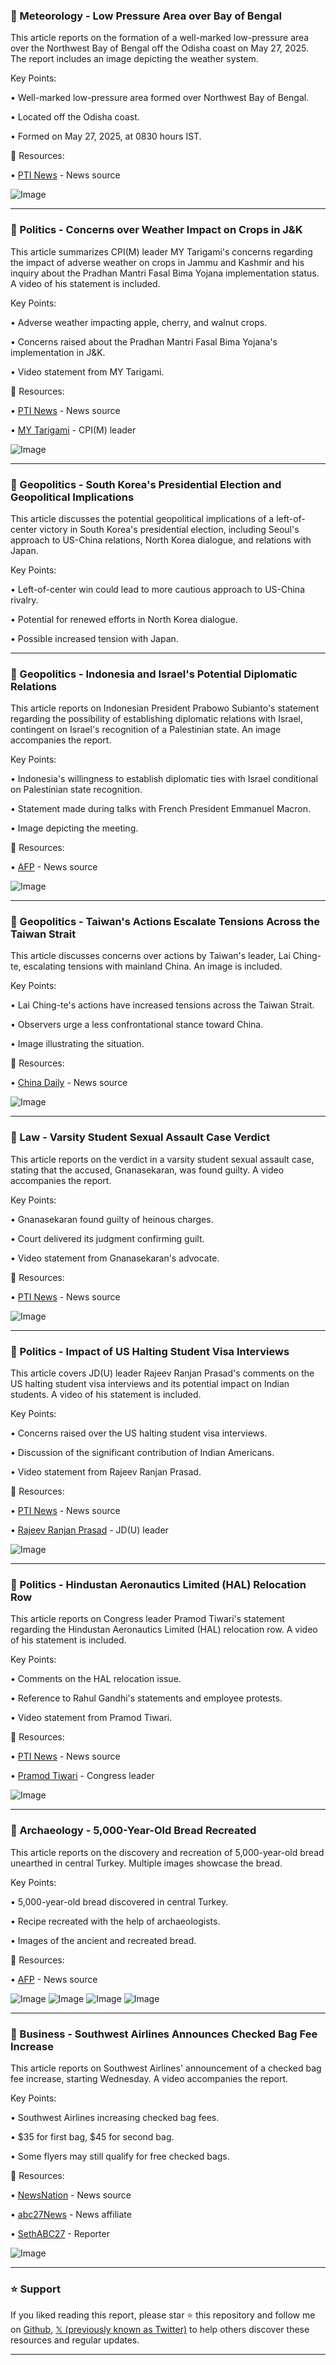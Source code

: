 ### 🤖 Meteorology - Low Pressure Area over Bay of Bengal

This article reports on the formation of a well-marked low-pressure area over the Northwest Bay of Bengal off the Odisha coast on May 27, 2025.  The report includes an image depicting the weather system.

Key Points:

• Well-marked low-pressure area formed over Northwest Bay of Bengal.


• Located off the Odisha coast.


• Formed on May 27, 2025, at 0830 hours IST.


🔗 Resources:

• [PTI News](https://x.com/PTI_News) - News source


![Image](https://pbs.twimg.com/media/GsBM4sWbQAAXZQD?format=png&name=small)


---
### 🤖 Politics - Concerns over Weather Impact on Crops in J&K

This article summarizes CPI(M) leader MY Tarigami's concerns regarding the impact of adverse weather on crops in Jammu and Kashmir and his inquiry about the Pradhan Mantri Fasal Bima Yojana implementation status.  A video of his statement is included.

Key Points:

• Adverse weather impacting apple, cherry, and walnut crops.


• Concerns raised about the Pradhan Mantri Fasal Bima Yojana's implementation in J&K.


• Video statement from MY Tarigami.


🔗 Resources:

• [PTI News](https://x.com/PTI_News) - News source


• [MY Tarigami](https://x.com/tarigami) - CPI(M) leader


![Image](https://pbs.twimg.com/amplify_video_thumb/1927621133593153536/img/3vzrH0w6H2d4QTbA.jpg)


---
### 🤖 Geopolitics - South Korea's Presidential Election and Geopolitical Implications

This article discusses the potential geopolitical implications of a left-of-center victory in South Korea's presidential election, including Seoul's approach to US-China relations, North Korea dialogue, and relations with Japan.

Key Points:

• Left-of-center win could lead to more cautious approach to US-China rivalry.


• Potential for renewed efforts in North Korea dialogue.


• Possible increased tension with Japan.



---
### 🤖 Geopolitics - Indonesia and Israel's Potential Diplomatic Relations

This article reports on Indonesian President Prabowo Subianto's statement regarding the possibility of establishing diplomatic relations with Israel, contingent on Israel's recognition of a Palestinian state. An image accompanies the report.

Key Points:

• Indonesia's willingness to establish diplomatic ties with Israel conditional on Palestinian state recognition.


• Statement made during talks with French President Emmanuel Macron.


• Image depicting the meeting.


🔗 Resources:

• [AFP](https://x.com/AFP) - News source


![Image](https://pbs.twimg.com/media/GsBGMD6WwAATwjD?format=jpg&name=small)


---
### 🤖 Geopolitics - Taiwan's Actions Escalate Tensions Across the Taiwan Strait

This article discusses concerns over actions by Taiwan's leader, Lai Ching-te, escalating tensions with mainland China. An image is included.

Key Points:

• Lai Ching-te's actions have increased tensions across the Taiwan Strait.


• Observers urge a less confrontational stance toward China.


• Image illustrating the situation.


🔗 Resources:

• [China Daily](https://x.com/ChinaDaily) - News source


![Image](https://pbs.twimg.com/media/GsA_tVPaoAAhhpI?format=jpg&name=small)


---
### 🤖 Law - Varsity Student Sexual Assault Case Verdict

This article reports on the verdict in a varsity student sexual assault case, stating that the accused, Gnanasekaran, was found guilty. A video accompanies the report.

Key Points:

• Gnanasekaran found guilty of heinous charges.


• Court delivered its judgment confirming guilt.


• Video statement from Gnanasekaran's advocate.


🔗 Resources:


• [PTI News](https://x.com/PTI_News) - News source


![Image](https://pbs.twimg.com/amplify_video_thumb/1927609347955130369/img/MEyZaz-JahkXDSBe.jpg)


---
### 🤖 Politics - Impact of US Halting Student Visa Interviews

This article covers JD(U) leader Rajeev Ranjan Prasad's comments on the US halting student visa interviews and its potential impact on Indian students. A video of his statement is included.

Key Points:

• Concerns raised over the US halting student visa interviews.


• Discussion of the significant contribution of Indian Americans.


• Video statement from Rajeev Ranjan Prasad.


🔗 Resources:

• [PTI News](https://x.com/PTI_News) - News source


• [Rajeev Ranjan Prasad](https://x.com/RajivRanjanJDU) - JD(U) leader


![Image](https://pbs.twimg.com/amplify_video_thumb/1927601531815432552/img/MEyZaz-JahkXDSBe.jpg)


---
### 🤖 Politics - Hindustan Aeronautics Limited (HAL) Relocation Row

This article reports on Congress leader Pramod Tiwari's statement regarding the Hindustan Aeronautics Limited (HAL) relocation row. A video of his statement is included.

Key Points:

• Comments on the HAL relocation issue.


• Reference to Rahul Gandhi's statements and employee protests.


• Video statement from Pramod Tiwari.


🔗 Resources:

• [PTI News](https://x.com/PTI_News) - News source


• [Pramod Tiwari](https://x.com/pramodtiwari700) - Congress leader


![Image](https://pbs.twimg.com/amplify_video_thumb/1927590033977970689/img/gip47YQFNWpOPIZA.jpg)


---
### 🤖 Archaeology - 5,000-Year-Old Bread Recreated

This article reports on the discovery and recreation of 5,000-year-old bread unearthed in central Turkey. Multiple images showcase the bread.

Key Points:

• 5,000-year-old bread discovered in central Turkey.


• Recipe recreated with the help of archaeologists.


• Images of the ancient and recreated bread.


🔗 Resources:

• [AFP](https://x.com/AFP) - News source


![Image](https://pbs.twimg.com/media/GsAoUTQWcAAQDiN?format=jpg&name=360x360)
![Image](https://pbs.twimg.com/media/GsAoUV-XQAA767O?format=jpg&name=360x360)
![Image](https://pbs.twimg.com/media/GsAoUS-WkAA_NEN?format=jpg&name=360x360)
![Image](https://pbs.twimg.com/media/GsAoUT1XIAAuWvh?format=jpg&name=360x360)


---
### 🤖 Business - Southwest Airlines Announces Checked Bag Fee Increase

This article reports on Southwest Airlines' announcement of a checked bag fee increase, starting Wednesday. A video accompanies the report.

Key Points:

• Southwest Airlines increasing checked bag fees.


• $35 for first bag, $45 for second bag.


• Some flyers may still qualify for free checked bags.


🔗 Resources:

• [NewsNation](https://x.com/NewsNation) - News source


• [abc27News](https://x.com/abc27News) - News affiliate


• [SethABC27](https://x.com/SethABC27) - Reporter


![Image](https://pbs.twimg.com/amplify_video_thumb/1927575614078218240/img/3gNom2Wl7oLirnh0.jpg)


---

### ⭐️ Support

If you liked reading this report, please star ⭐️ this repository and follow me on [Github](https://github.com/Drix10), [𝕏 (previously known as Twitter)](https://x.com/DRIX_10_) to help others discover these resources and regular updates.

---